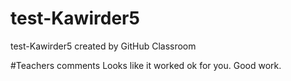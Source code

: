 # test-Kawirder5
test-Kawirder5 created by GitHub Classroom

#Teachers comments
Looks like it worked ok for you.  Good work.
